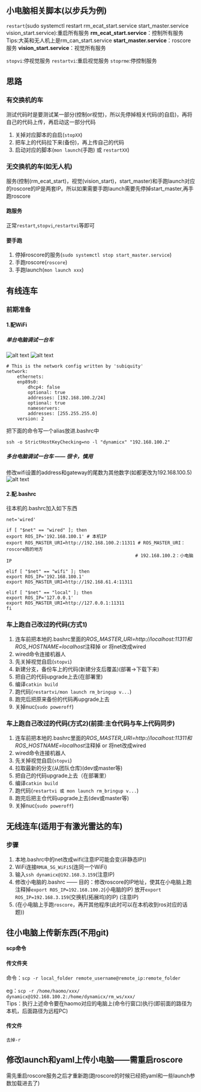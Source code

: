 ## 小电脑相关脚本(以步兵为例)

`restart`(sudo systemctl restart rm_ecat_start.service start_master.service vision_start.service):重启所有服务
**rm_ecat_start.service**：控制所有服务
Tips:大英和无人机上是rm_can_start.service
**start_master.service**：roscore服务
**vision_start.service**：视觉所有服务

`stopvi`:停视觉服务
`restartvi`:重启视觉服务
`stoprme`:停控制服务

## 思路

### 有交换机的车
测试代码时是要测试某一部分(控制or视觉)，所以先停掉相关代码(的自启)，再将自己的代码上传，再启动这一部分代码
1. 关掉对应脚本的自启(`stopXX`)
2. 把车上的代码拉下来(备份)，再上传自己的代码
3. 启动对应的脚本(`mon launch`(手跑) 或 `restartXX`)

### 无交换机的车(如无人机)
服务(控制(rm_ecat_start)，视觉(vision_start)，start_master)和手跑launch对应的roscore的IP是两套IP。所以如果需要手跑launch需要先停掉start_master,再手跑roscore

#### 跑服务
正常`restart`,`stopvi`,`restartvi`等即可

#### 要手跑
1. 停掉roscore的服务(`sudo systemctl stop start_master.service`)
2. 手跑roscore(`roscore`)
3. 手跑launch(`mon launch xxx`)

## 有线连车

### 前期准备
#### 1.配WiFi

##### 单台电脑调试一台车
![alt text](../md中的图片/配WiFi_1.jpg)
![alt text](../md中的图片/配WiFi_2.jpg)

```
# This is the network config written by 'subiquity'
network:
    ethernets:
    enp89s0:
        dhcp4: false
        optional: true
        addresses: [192.168.100.2/24]
        optional: true
        nameservers:
        addresses: [255.255.255.0]
    version: 2
```

把下面的命令写一个alias放进.bashrc中
```
ssh -o StrictHostKeyChecking=no -l "dynamicx" "192.168.100.2"
```

##### 多台电脑调试一台车 —— 很卡，慎用
修改wifi设置的address和gateway的尾数为其他数字(如都更改为192.168.100.5)
![alt text](../md中的图片/配WIFI_多电脑.png)

#### 2.配.bashrc
往本机的.bashrc加入如下东西
```shell
net='wired'

if [ "$net" == "wired" ]; then
export ROS_IP='192.168.100.1' # 本机IP
export ROS_MASTER_URI=http://192.168.100.2:11311 # ROS_MASTER_URI：roscore跑的地方    
                                                # 192.168.100.2：小电脑IP

elif [ "$net" == "wifi" ]; then
export ROS_IP='192.168.100.1'
export ROS_MASTER_URI=http://192.168.61.4:11311

elif [ "$net" == "local" ]; then
export ROS_IP='127.0.0.1'
export ROS_MASTER_URI=http://127.0.0.1:11311
fi
```

### 车上跑自己改过的代码(方式1)

1. 连车前把本地的.bashrc里面的*ROS_MASTER_URI=http://localhost:11311和ROS_HOSTNAME=localhost*注释掉
    or 将net改成wired
2. wired命令连接机器人
3. 先关掉视觉自启(`stopvi`)
4. 新建分支，备份车上的代码(新建分支后覆盖)(部署->下载下来)
5. 把自己的代码upgrade上去(在部署里)
6. 编译`catkin build`
7. 跑代码(`restartvi/mon launch rm_bringup v...`)
8. 跑完后把原来备份的代码再upgrade上去
9. 关掉nuc(`sudo poweroff`)

### 车上跑自己改过的代码(方式2)(前提:主仓代码与车上代码同步)
1. 连车前把本地的.bashrc里面的*ROS_MASTER_URI=http://localhost:11311和ROS_HOSTNAME=localhost*注释掉
    or 将net改成wired
2. wired命令连接机器人
3. 先关掉视觉自启(`stopvi`)
4. 拉取最新的分支(从团队仓库)(dev或master等)
5. 把自己的代码upgrade上去（在部署里）
6. 编译`catkin build`
7. 跑代码(`restartvi 或 mon launch rm_bringup v...`)
8. 跑完后把主仓代码upgrade上去(dev或master等)
9. 关掉nuc(`sudo poweroff`)


## 无线连车(适用于有激光雷达的车)

### 步骤
1. 本地.bashrc中的net改成wifi(注意IP可能会变(非静态IP))
2. WiFi连接`RMUA_5G_WiFi5`(连同一个WiFi)
3. 输入`ssh dynamicx@192.168.3.159`(注意IP)
4. 修改小电脑的.bashrc —— 目的：修改roscore的IP地址，使其在小电脑上跑
    注释掉`export ROS_IP=192.168.100.2`(小电脑的IP)
    放开`export ROS_IP=192.168.3.159`(交换机(拓展坞)的IP)
    (注意IP)
5. (在小电脑上手跑`roscore`，再开其他程序(此时可以在本机收到ros对应的话题))


## 往小电脑上传新东西(不用git)
**scp命令**

#### 传文件夹
命令：`scp -r local_folder remote_username@remote_ip:remote_folder` 

eg：`scp -r /home/haomo/xxx/ dynamicx@192.168.100.2:/home/dynamicx/rm_ws/xxx/`   
Tips：执行上述命令要在haomo对应的电脑上(命令行窗口)执行(即前面的路径为本机，后面路径为远程PC)

#### 传文件
`去掉-r`

## 修改launch和yaml上传小电脑——需重启roscore
需先重启roscore服务之后才重新跑(跑roscore的时候已经把yaml和一些launch参数加载进去了)


